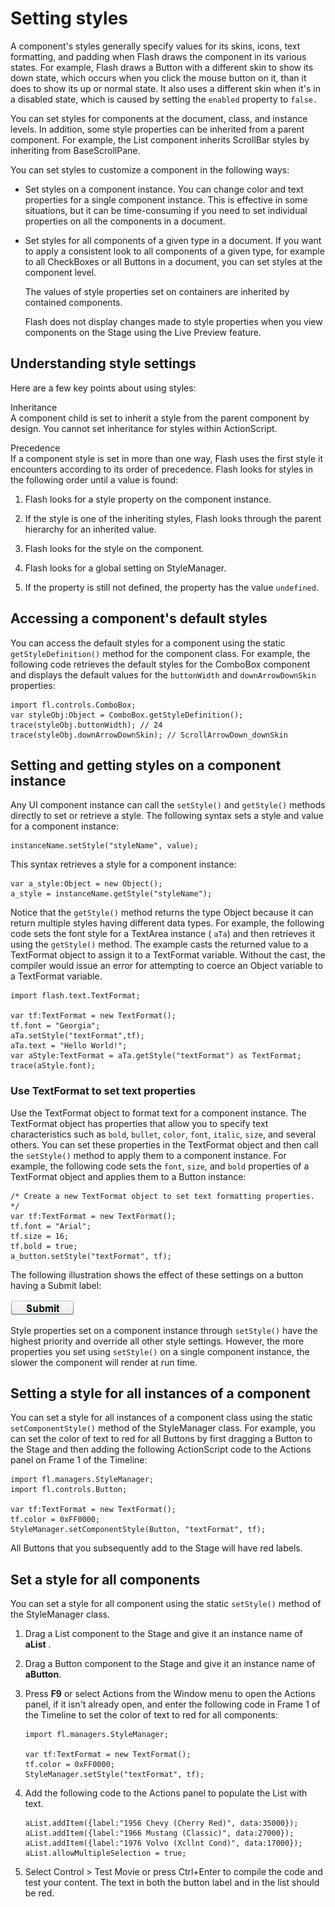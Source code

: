 # Setting styles

A component's styles generally specify values for its skins, icons, text
formatting, and padding when Flash draws the component in its various states.
For example, Flash draws a Button with a different skin to show its down state,
which occurs when you click the mouse button on it, than it does to show its up
or normal state. It also uses a different skin when it's in a disabled state,
which is caused by setting the `enabled` property to `false.`

You can set styles for components at the document, class, and instance levels.
In addition, some style properties can be inherited from a parent component. For
example, the List component inherits ScrollBar styles by inheriting from
BaseScrollPane.

You can set styles to customize a component in the following ways:

- Set styles on a component instance. You can change color and text properties
  for a single component instance. This is effective in some situations, but it
  can be time-consuming if you need to set individual properties on all the
  components in a document.

- Set styles for all components of a given type in a document. If you want to
  apply a consistent look to all components of a given type, for example to all
  CheckBoxes or all Buttons in a document, you can set styles at the component
  level.

  The values of style properties set on containers are inherited by contained
  components.

  Flash does not display changes made to style properties when you view
  components on the Stage using the Live Preview feature.

## Understanding style settings

Here are a few key points about using styles:

Inheritance  
A component child is set to inherit a style from the parent component by design.
You cannot set inheritance for styles within ActionScript.

Precedence  
If a component style is set in more than one way, Flash uses the first style it
encounters according to its order of precedence. Flash looks for styles in the
following order until a value is found:

1.  Flash looks for a style property on the component instance.

2.  If the style is one of the inheriting styles, Flash looks through the parent
    hierarchy for an inherited value.

3.  Flash looks for the style on the component.

4.  Flash looks for a global setting on StyleManager.

5.  If the property is still not defined, the property has the value
    `undefined`.

## Accessing a component's default styles

You can access the default styles for a component using the static
`getStyleDefinition()` method for the component class. For example, the
following code retrieves the default styles for the ComboBox component and
displays the default values for the `buttonWidth` and `downArrowDownSkin`
properties:

    import fl.controls.ComboBox;
    var styleObj:Object = ComboBox.getStyleDefinition();
    trace(styleObj.buttonWidth); // 24
    trace(styleObj.downArrowDownSkin); // ScrollArrowDown_downSkin

## Setting and getting styles on a component instance

Any UI component instance can call the `setStyle()` and `getStyle()` methods
directly to set or retrieve a style. The following syntax sets a style and value
for a component instance:

    instanceName.setStyle("styleName", value);

This syntax retrieves a style for a component instance:

    var a_style:Object = new Object();
    a_style = instanceName.getStyle("styleName");

Notice that the `getStyle()` method returns the type Object because it can
return multiple styles having different data types. For example, the following
code sets the font style for a TextArea instance ( `aTa`) and then retrieves it
using the `getStyle()` method. The example casts the returned value to a
TextFormat object to assign it to a TextFormat variable. Without the cast, the
compiler would issue an error for attempting to coerce an Object variable to a
TextFormat variable.

    import flash.text.TextFormat;

    var tf:TextFormat = new TextFormat();
    tf.font = "Georgia";
    aTa.setStyle("textFormat",tf);
    aTa.text = "Hello World!";
    var aStyle:TextFormat = aTa.getStyle("textFormat") as TextFormat;
    trace(aStyle.font);

### Use TextFormat to set text properties

Use the TextFormat object to format text for a component instance. The
TextFormat object has properties that allow you to specify text characteristics
such as `bold`, `bullet`, `color`, `font`, `italic`, `size`, and several others.
You can set these properties in the TextFormat object and then call the
`setStyle()` method to apply them to a component instance. For example, the
following code sets the `font`, `size`, and `bold` properties of a TextFormat
object and applies them to a Button instance:

    /* Create a new TextFormat object to set text formatting properties. */
    var tf:TextFormat = new TextFormat();
    tf.font = "Arial";
    tf.size = 16;
    tf.bold = true;
    a_button.setStyle("textFormat", tf);

The following illustration shows the effect of these settings on a button having
a Submit label:

![Button with new textFormat style applied to its label](../img/cu_submit_bttn.png)

Style properties set on a component instance through `setStyle()` have the
highest priority and override all other style settings. However, the more
properties you set using `setStyle()` on a single component instance, the slower
the component will render at run time.

## Setting a style for all instances of a component

You can set a style for all instances of a component class using the static
`setComponentStyle()` method of the StyleManager class. For example, you can set
the color of text to red for all Buttons by first dragging a Button to the Stage
and then adding the following ActionScript code to the Actions panel on Frame 1
of the Timeline:

    import fl.managers.StyleManager;
    import fl.controls.Button;

    var tf:TextFormat = new TextFormat();
    tf.color = 0xFF0000;
    StyleManager.setComponentStyle(Button, "textFormat", tf);

All Buttons that you subsequently add to the Stage will have red labels.

## Set a style for all components

You can set a style for all component using the static `setStyle()` method of
the StyleManager class.

1.  Drag a List component to the Stage and give it an instance name of **aList**
    .

2.  Drag a Button component to the Stage and give it an instance name of
    **aButton**.

3.  Press **F9** or select Actions from the Window menu to open the Actions
    panel, if it isn't already open, and enter the following code in Frame 1 of
    the Timeline to set the color of text to red for all components:

        import fl.managers.StyleManager;

        var tf:TextFormat = new TextFormat();
        tf.color = 0xFF0000;
        StyleManager.setStyle("textFormat", tf);

4.  Add the following code to the Actions panel to populate the List with text.

        aList.addItem({label:"1956 Chevy (Cherry Red)", data:35000});
        aList.addItem({label:"1966 Mustang (Classic)", data:27000});
        aList.addItem({label:"1976 Volvo (Xcllnt Cond)", data:17000});
        aList.allowMultipleSelection = true;

5.  Select Control \> Test Movie or press Ctrl+Enter to compile the code and
    test your content. The text in both the button label and in the list should
    be red.
